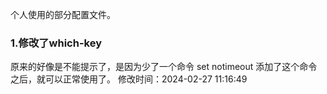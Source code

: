 个人使用的部分配置文件。
### 1.修改了which-key
原来的好像是不能提示了，是因为少了一个命令
  set notimeout
添加了这个命令之后，就可以正常使用了。
修改时间：2024-02-27 11:16:49
